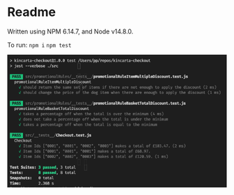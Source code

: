 # Readme

Written using NPM 6.14.7, and Node v14.8.0.

To run:
`npm i`
`npm test`

![./assets/test.png](./assets/test.png)